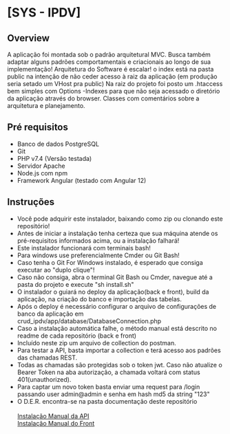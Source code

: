 <h1>[SYS - IPDV]</h1>  
<h2>Overview</h2>
<p>A aplicação foi montada sob o padrão arquitetural MVC.
Busca também adaptar alguns padrões comportamentais e criacionais ao longo de sua implementação!
Arquitetura do Software é escalar!
o index está na pasta public na intenção de não ceder acesso à raiz da aplicação 
(em produção seria setado um VHost pra public)
Na raiz do projeto foi posto um .htaccess bem simples com Options -Indexes para que não seja acessado 
o diretório da aplicação através do browser.
Classes com comentários sobre a arquitetura e planejamento.</p> 
<h2>Pré requisitos</h2>
<ul>
    <li>Banco de dados PostgreSQL</li>
    <li>Git</li>
    <li>PHP v7.4 (Versão testada)</li>
    <li>Servidor Apache</li>
    <li>Node.js com npm</li>
    <li>Framework Angular (testado com Angular 12)</li>
</ul>
<h2>Instruções</h2>
<ul>
    <li>Você pode adquirir este instalador, baixando como zip ou clonando este repositório!</li>
    <li>Antes de iniciar a instalação tenha certeza que sua máquina atende os pré-requisitos informados acima, ou a instalação falhará!</li>
    <li>Este instalador funcionará com terminais bash!</li>
    <li>Para windows use preferencialmente Cmder ou Git Bash!</li>
    <li>Caso tenha o Git For Windows instalado, é esperado que consiga executar ao "duplo clique"!</li>
    <li>Caso não consiga, abra o terminal Git Bash ou Cmder, navegue até a pasta do projeto e execute "sh install.sh"</li>
    <li>O instalador o guiará no deploy da aplicação(back e front), build da aplicação, na criação do banco e importação das tabelas.</li> 
    <li>Após o deploy é necessário configurar o arquivo de configurações de banco da aplicação em crud_ipdv/app/database/DatabaseConnection.php</li>
    <li>Caso a instalação automática falhe, o método manual está descrito no readme de cada repositório (back e front)</li>
    <li>Incluído neste zip um arquivo de collection do postman.</li>
    <li>Para testar a API, basta importar a collection e terá acesso aos padrões das chamadas REST.</li>
    <li>Todas as chamadas são protegidas sob o token jwt. Caso não atualize o Bearer Token na aba autorização, a chamada voltará com status 401(unauthorized).</li>
    <li>Para captar um novo token basta enviar uma request para /login passando user admin@admin e senha em hash md5 da string "123"</li>
    <li>O D.E.R. encontra-se na pasta documentação deste repositório</li>
    <br>
    <a href="https://github.com/leoguedesf15/crud_ipdv" target="_blank">Instalação Manual da API</a>
    <br>
    <a href="https://github.com/leoguedesf15/sysipdv" target="_blank">Instalação Manual do Front</a>
</ul>
